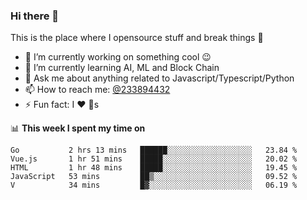 ### Hi there 👋

<!--
**a233894432/a233894432** is a ✨ _special_ ✨ repository because its `README.md` (this file) appears on your GitHub profile.

Here are some ideas to get you started:

- 🔭 I’m currently working on ...
- 🌱 I’m currently learning ...
- 👯 I’m looking to collaborate on ...
- 🤔 I’m looking for help with ...
- 💬 Ask me about ...
- 📫 How to reach me: ...
- 😄 Pronouns: ...
- ⚡ Fun fact: ...
-->
 
 
This is the place where I opensource stuff and break things :rofl:

- 🔭 I’m currently working on something cool :wink:
- 🌱 I’m currently learning AI, ML and Block Chain
- 💬 Ask me about anything related to Javascript/Typescript/Python
- 📫 How to reach me: [@233894432](https://twitter.com/233894432)
- ⚡ Fun fact: I :heart: :dog:s

📊 **This week I spent my time on**
<!--START_SECTION:waka-->
```text
Go           2 hrs 13 mins   ██████░░░░░░░░░░░░░░░░░░░   23.84 % 
Vue.js       1 hr 51 mins    █████░░░░░░░░░░░░░░░░░░░░   20.02 % 
HTML         1 hr 48 mins    █████░░░░░░░░░░░░░░░░░░░░   19.45 % 
JavaScript   53 mins         ██▒░░░░░░░░░░░░░░░░░░░░░░   09.52 % 
V            34 mins         █▓░░░░░░░░░░░░░░░░░░░░░░░   06.19 % 
```
<!--END_SECTION:waka-->
